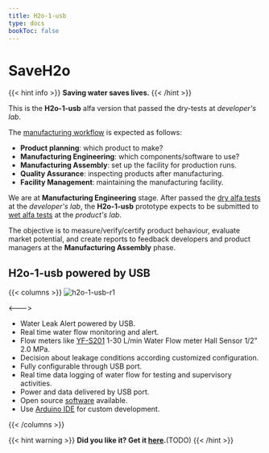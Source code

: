 ```yaml
---
title: H2o-1-usb
type: docs
bookToc: false
---
```

# SaveH2o

{{< hint info >}}
**Saving water saves lives.**
{{< /hint >}}

This is the **H2o-1-usb** alfa version that passed the dry-tests at *developer's lab*.

The [manufacturing workflow](https://opsdog.com/categories/workflows/production) is expected as follows:

- **Product planning**: which product to make?
- **Manufacturing Engineering**: which components/software to use?
- **Manufacturing Assembly**: set up the facility for production runs.
- **Quality Assurance**: inspecting products after manufacturing.
- **Facility Management**: maintaining the manufacturing facility.

We are at **Manufacturing Engineering** stage. After passed the [dry alfa tests](https://github.com/SaveH2o/arduino/issues/3) at the *developer's lab*, the **H2o-1-usb** prototype expects to be submitted to [wet alfa tests](https://github.com/SaveH2o/arduino/issues/4) at the *product's lab*.

The objective is to measure/verify/certify product behaviour, evaluate market potential, and create reports to feedback developers and product managers at the **Manufacturing Assembly** phase.

## H2o-1-usb powered by USB

{{< columns >}}
![h2o-1-usb-r1](https://user-images.githubusercontent.com/86032/93647669-52c6b980-f9df-11ea-9592-127e746933c8.jpg)

<--->
- Water Leak Alert powered by USB.
- Real time water flow monitoring and alert.
- Flow meters like [YF-S201](https://www.aliexpress.com/item/32958118358.html) 1-30 L/min Water Flow meter Hall Sensor 1/2" 2.0 MPa.
- Decision about leakage conditions according customized configuration.
- Fully configurable through USB port.
- Real time data logging of water flow for testing and supervisory activities.
- Power and data delivered by USB port.
- Open source [software](https://github.com/SaveH2o/arduino) available.
- Use [Arduino IDE](https://www.arduino.cc/en/Main/Software) for custom development.

{{< /columns >}}

{{< hint warning >}}
**Did you like it? Get it [here]().**(TODO)
{{< /hint >}}
